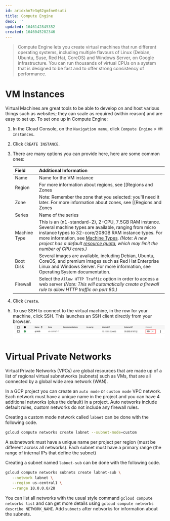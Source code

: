 ```yaml
---
id: aridxhn7e3q62gmfne0suti
title: Compute Engine
desc: ''
updated: 1646142845352
created: 1646045282346
---
```


> Compute Engine lets you create virtual machines that run different operating systems, including multiple flavours of Linux (Debian, Ubuntu, Suse, Red Hat, CoreOS) and Windows Server, on Google infrastructure. You can run thousands of virtual CPUs on a system that is designed to be fast and to offer strong consistency of performance.

# VM Instances
Virtual Machines are great tools to be able to develop on and host various things such as websites; they can scale as required (within reason) and are easy to set up. To set one up in Compute Engine:

1. In the Cloud Console, on the `Navigation menu`, click `Compute Engine` > `VM Instances`.
2. Click `CREATE INSTANCE`.
3. There are many options you can provide here, here are some common ones:

    | Field | Additional Information |
    |-------|------------------------|
    | Name | Name for the VM instance |
    | Region | For more information about regions, see [[Regions and Zones|gcp.ref.regions-and-zones]].   |
    | Zone | Note: Remember the zone that you selected: you'll need it later. For more information about zones, see [[Regions and Zones|gcp.ref.regions-and-zones]]  |
    | Series | Name of the series|
    | Machine Type | This is an (n1-standard-2), 2-CPU, 7.5GB RAM instance. Several machine types are available, ranging from micro instance types to 32-core/208GB RAM instance types. For more information, see [Machine Types](https://cloud.google.com/compute/docs/machine-types). _(Note: A new project has a default [resource quota](https://cloud.google.com/compute/quotas), which may limit the number of CPU cores.)_ |
    | Boot Disk | Several images are available, including Debian, Ubuntu, CoreOS, and premium images such as Red Hat Enterprise Linux and Windows Server. For more information, see Operating System documentation.|
    | Firewall |Select the `Allow HTTP Traffic` option in order to access a web server _(Note: This will automatically create a firewall rule to allow HTTP traffic on port 80.)_ |
4. Click `Create`.
5. To use SSH to connect to the virtual machine, in the row for your machine, click SSH. This launches an SSH client directly from your browser.
![](/assets/images/2022-02-28-11-12-07.png)

# Virtual Private Networks

Virtual Private Networks (VPCs) are global resources that are made up of a list of regional virtual subnetworks (subnets) such as VMs, that are all connected by a global wide area network (WAN). 

In a GCP project you can create an `auto mode` or `custom mode` VPC network. Each network must have a unique name in the project and you can have 4 additional networks (plus the default) in a project.  Auto networks include default rules, custom networks do not include any firewall rules. 

Creating a custom mode network called `labnet` can be done with the following code. 
```bash
gcloud compute networks create labnet --subnet-mode=custom
```

A subnetwork must have a unique name per project per region (must be different across all networks). Each subnet must have a primary range (the range of internal IPs that define the subnet)

Creating a subnet named `labnet-sub` can be done with the following code.
```bash
gcloud compute networks subnets create labnet-sub \
   --network labnet \
   --region us-central1 \
   --range 10.0.0.0/28
```

You can list all networks with the usual style command `gcloud compute networks list` and can get more details using `gcloud compute networks describe NETWORK_NAME`. Add `subnets` after networks for information about the subnets.

